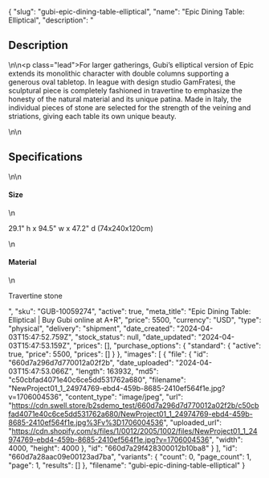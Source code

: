 {
  "slug": "gubi-epic-dining-table-elliptical",
  "name": "Epic Dining Table: Elliptical",
  "description": "<h2>Description</h2>\n<!-- split -->\n<p class=\"lead\">For larger gatherings, Gubi’s elliptical version of Epic extends its monolithic character with double columns supporting a generous oval tabletop. In league with design studio GamFratesi, the sculptural piece is completely fashioned in travertine to emphasize the honesty of the natural material and its unique patina. Made in Italy, the individual pieces of stone are selected for the strength of the veining and striations, giving each table its own unique beauty.</p>\n<!-- split -->\n<h2>Specifications</h2>\n<!-- split -->\n<h4>Size</h4>\n<p>29.1\" h x 94.5\" w x 47.2\" d (74x240x120cm)</p>\n<h4>Material</h4>\n<p>Travertine stone</p>",
  "sku": "GUB-10059274",
  "active": true,
  "meta_title": "Epic Dining Table: Elliptical | Buy Gubi online at A+R",
  "price": 5500,
  "currency": "USD",
  "type": "physical",
  "delivery": "shipment",
  "date_created": "2024-04-03T15:47:52.759Z",
  "stock_status": null,
  "date_updated": "2024-04-03T15:47:53.159Z",
  "prices": [],
  "purchase_options": {
    "standard": {
      "active": true,
      "price": 5500,
      "prices": []
    }
  },
  "images": [
    {
      "file": {
        "id": "660d7a296d7d770012a02f2b",
        "date_uploaded": "2024-04-03T15:47:53.066Z",
        "length": 163932,
        "md5": "c50cbfad4071e40c6ce5dd531762a680",
        "filename": "NewProject01_1_24974769-ebd4-459b-8685-2410ef564f1e.jpg?v=1706004536",
        "content_type": "image/jpeg",
        "url": "https://cdn.swell.store/b2sdemo_test/660d7a296d7d770012a02f2b/c50cbfad4071e40c6ce5dd531762a680/NewProject01_1_24974769-ebd4-459b-8685-2410ef564f1e.jpg%3Fv%3D1706004536",
        "uploaded_url": "https://cdn.shopify.com/s/files/1/0012/2005/1002/files/NewProject01_1_24974769-ebd4-459b-8685-2410ef564f1e.jpg?v=1706004536",
        "width": 4000,
        "height": 4000
      },
      "id": "660d7a29f428300012b10ba8"
    }
  ],
  "id": "660d7a28aac09e00123ad7ba",
  "variants": {
    "count": 0,
    "page_count": 1,
    "page": 1,
    "results": []
  },
  "filename": "gubi-epic-dining-table-elliptical"
}